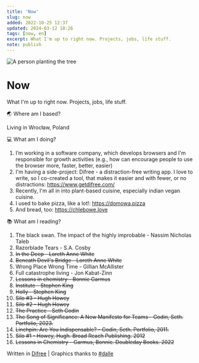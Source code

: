 ```yaml
---
title: 'Now'
slug: now
added: 2022-10-25 12:37
updated: 2024-03-12 10:26
tags: [now, en]
excerpt: What I'm up to right now. Projects, jobs, life stuff.
note: publish
---
```


![A person planting the tree](/images/now.png)

# Now

What I'm up to right now. Projects, jobs, life stuff.

🌏 Where am I based?

Living in Wrocław, Poland

💻 What am I doing?

1. I’m working in a software company, which develops browsers and I'm responsible for growth activities (e.g., how can encourage people to use the browser more, faster, better, easier)
1. I'm having a side-project: Difree - a distraction-free writing app. I love to write, so I co-created a tool, that makes it easier and with fewer, or no distractions: https://www.getdifree.com/
1. Recently, I'm all in into plant-based cuisine, especially indian vegan cuisine.
1. I used to bake pizza, like a lot!: https://domowa.pizza
1. And bread, too: https://chlebowe.love

📚 What am I reading?

1. The black swan. The impact of the highly improbable - Nassim Nicholas Taleb
1. Razorblade Tears - S.A. Cosby
1. ~~In the Deep - Loreth Anne White~~
1. ~~Beneath Devil's Bridge - Loreth Anne White~~
1. Wrong Place Wrong Time - Gillian McAllister
1. Full catastrophe living - Jon Kabat-Zinn
1. ~~Lessons in chemistry - Bonnie Garmus~~
1. ~~Institute - Stephen King~~
1. ~~Holly - Stephen King~~
1. ~~Silo #3 - Hugh Howey~~
1. ~~Silo #2 - Hugh Howey~~
1. ~~The Practice - Seth Godin~~
1. ~~The Song of Significance: A New Manifesto for Teams - Godin, Seth. Portfolio, 2023.~~
1. ~~Linchpin: Are You Indispensable? - Godin, Seth. Portfolio, 2011.~~
1. ~~Silo #1 - Howey, Hugh. Broad Reach Publishing. 2012~~
1. ~~Lessons in Chemistry - Garmus, Bonnie. Doubleday Books. 2022~~

Written in [Difree](https://www.getdifree.com/) | Graphics thanks to [#dalle](https://labs.openai.com/s/Es9SdY1UXchlvFwPvBZKy05T)
